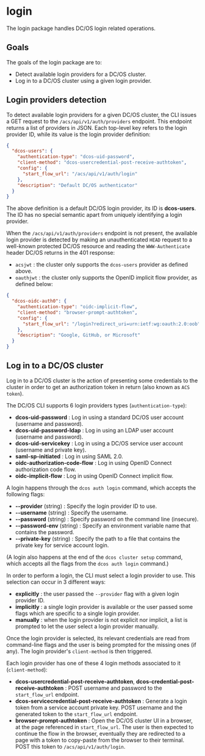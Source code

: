 # login

The login package handles DC/OS login related operations.

## Goals

The goals of the login package are to:

- Detect available login providers for a DC/OS cluster.
- Log in to a DC/OS cluster using a given login provider.

## Login providers detection

To detect available login providers for a given DC/OS cluster, the CLI issues a GET request to the
`/acs/api/v1/auth/providers` endpoint. This endpoint returns a list of providers in JSON. Each
top-level key refers to the login provider ID, while its value is the login provider definition:

``` json
{
  "dcos-users": {
    "authentication-type": "dcos-uid-password",
    "client-method": "dcos-usercredential-post-receive-authtoken",
    "config": {
      "start_flow_url": "/acs/api/v1/auth/login"
    },
    "description": "Default DC/OS authenticator"
  }
}
```

The above definition is a default DC/OS login provider, its ID is **dcos-users**.
The ID has no special semantic apart from uniquely identifying a login provider.

When the `/acs/api/v1/auth/providers` endpoint is not present, the available login provider is
detected by making an unauthenticated `HEAD` request to a well-known protected DC/OS resource and
reading the `WWW-Authenticate` header DC/OS returns in the 401 response:

- `acsjwt` : the cluster only supports the `dcos-users` provider as defined above.
- `oauthjwt` : the cluster only supports the OpenID implicit flow provider, as defined below:

``` json
{
  "dcos-oidc-auth0": {
    "authentication-type": "oidc-implicit-flow",
    "client-method": "browser-prompt-authtoken",
    "config": {
      "start_flow_url": "/login?redirect_uri=urn:ietf:wg:oauth:2.0:oob"
    },
    "description": "Google, GitHub, or Microsoft"
  }
}
```

## Log in to a DC/OS cluster

Log in to a DC/OS cluster is the action of presenting some credentials to the cluster in order to
get an authorization token in return (also known as `ACS token`).

The DC/OS CLI supports 6 login providers types (`authentication-type`):

- **dcos-uid-password** : Log in using a standard DC/OS user account (username and password).
- **dcos-uid-password-ldap** : Log in using an LDAP user account (username and password).
- **dcos-uid-servicekey** : Log in using a DC/OS service user account (username and private key).
- **saml-sp-initiated** : Log in using SAML 2.0.
- **oidc-authorization-code-flow** : Log in using OpenID Connect authorization code flow.
- **oidc-implicit-flow** : Log in using OpenID Connect implicit flow.

A login happens through the `dcos auth login` command, which accepts the following flags:

- **--provider** (string) : Specify the login provider ID to use.
- **--username** (string) : Specify the username.
- **--password** (string) : Specify password on the command line (insecure).
- **--password-env** (string) : Specify an environment variable name that contains the password.
- **--private-key** (string) : Specify the path to a file that contains the private key for service
    account login.

(A login also happens at the end of the `dcos cluster setup` command, which accepts all the flags
from the `dcos auth login` command.)

In order to perform a login, the CLI must select a login provider to use. This selection can occur
in 3 different ways:

- **explicitly** : the user passed the `--provider` flag with a given login provider ID.
- **implicitly** : a single login provider is available or the user passed some flags
    which are specific to a single login provider.
- **manually** : when the login provider is not explicit nor implicit, a list is prompted to let
    the user select a login provider manually.

Once the login provider is selected, its relevant credentials are read from command-line flags
and the user is being prompted for the missing ones (if any). The login provider's `client-method`
is then triggered.

Each login provider has one of these 4 login methods associated to it (`client-method`):

- **dcos-usercredential-post-receive-authtoken**, **dcos-credential-post-receive-authtoken** :
    POST username and password to the `start_flow_url` endpoint.
- **dcos-servicecredential-post-receive-authtoken** : Generate a login token from a service account
    private key. POST username and the generated token to the `start_flow_url` endpoint.
- **browser-prompt-authtoken** : Open the DC/OS cluster UI in a browser, at the page referenced
    in `start_flow_url`. The user is then expected to continue the flow in the browser, eventually
    they are redirected to a page with a token to copy-paste from the browser to their terminal.
    POST this token to `/acs/api/v1/auth/login`.
